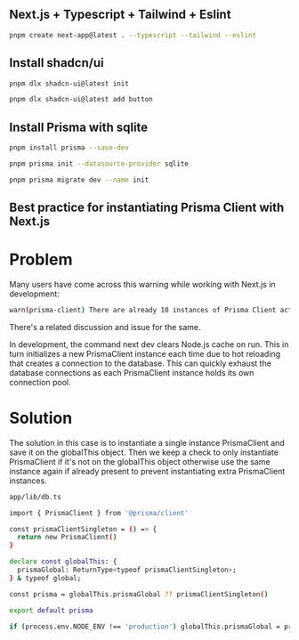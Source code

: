 ## Next.js + Typescript + Tailwind + Eslint

```bash
pnpm create next-app@latest . --typescript --tailwind --eslint
```

## Install shadcn/ui

```bash
pnpm dlx shadcn-ui@latest init

pnpm dlx shadcn-ui@latest add button

```

## Install Prisma with sqlite

```bash
pnpm install prisma --save-dev

pnpm prisma init --datasource-provider sqlite

pnpm prisma migrate dev --name init

```

## Best practice for instantiating Prisma Client with Next.js

# Problem

Many users have come across this warning while working with Next.js in development:

```bash
warn(prisma-client) There are already 10 instances of Prisma Client actively running.
```

There's a related discussion and issue for the same.

In development, the command next dev clears Node.js cache on run. This in turn initializes a new PrismaClient instance each time due to hot reloading that creates a connection to the database. This can quickly exhaust the database connections as each PrismaClient instance holds its own connection pool.

# Solution

The solution in this case is to instantiate a single instance PrismaClient and save it on the globalThis object. Then we keep a check to only instantiate PrismaClient if it's not on the globalThis object otherwise use the same instance again if already present to prevent instantiating extra PrismaClient instances.

```bash
app/lib/db.ts

import { PrismaClient } from '@prisma/client'

const prismaClientSingleton = () => {
  return new PrismaClient()
}

declare const globalThis: {
  prismaGlobal: ReturnType<typeof prismaClientSingleton>;
} & typeof global;

const prisma = globalThis.prismaGlobal ?? prismaClientSingleton()

export default prisma

if (process.env.NODE_ENV !== 'production') globalThis.prismaGlobal = prisma

```
